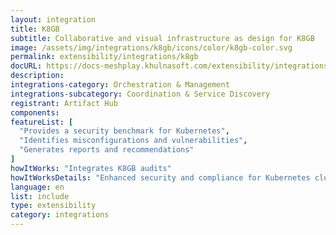 ```yaml
---
layout: integration
title: K8GB
subtitle: Collaborative and visual infrastructure as design for K8GB
image: /assets/img/integrations/k8gb/icons/color/k8gb-color.svg
permalink: extensibility/integrations/k8gb
docURL: https://docs-meshplay.khulnasoft.com/extensibility/integrations/k8gb
description: 
integrations-category: Orchestration & Management
integrations-subcategory: Coordination & Service Discovery
registrant: Artifact Hub
components: 
featureList: [
  "Provides a security benchmark for Kubernetes",
  "Identifies misconfigurations and vulnerabilities",
  "Generates reports and recommendations"
]
howItWorks: "Integrates K8GB audits"
howItWorksDetails: "Enhanced security and compliance for Kubernetes clusters"
language: en
list: include
type: extensibility
category: integrations
---
```

